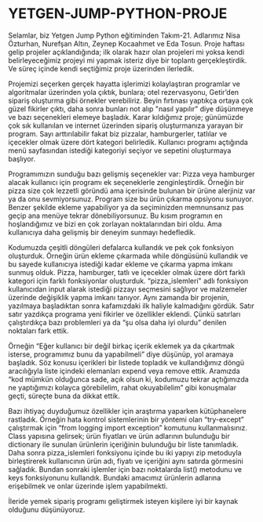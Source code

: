 # YETGEN-JUMP-PYTHON-PROJE
Selamlar, biz Yetgen Jump Python eğitiminden Takım-21. Adlarımız Nisa Özturhan, Nurefşan Altın, Zeynep Kocaahmet ve Eda Tosun. Proje haftası gelip projeler açıklandığında; ilk olarak hazır olan projeleri mi yoksa kendi belirleyeceğimiz projeyi mi yapmak isteriz diye bir toplantı gerçekleştirdik. Ve süreç içinde kendi seçtiğimiz proje üzerinden ilerledik.

Projemizi seçerken gerçek hayatta işlerimizi kolaylaştıran programlar ve algoritmalar üzerinden yola çıktık, bunlara; otel rezervasyonu, Getir’den sipariş oluşturma gibi örnekler verebiliriz. Beyin fırtınası yaptıkça ortaya çok güzel fikirler çıktı, daha sonra bunları not alıp "nasıl yapılır" diye düşünmeye ve bazı seçenekleri elemeye başladık. Karar kıldığımız proje; günümüzde çok sık kullanılan ve internet üzerinden sipariş oluşturmanıza yarayan bir program. Sayı arttırılabilir fakat biz pizzalar, hamburgerler, tatlılar ve içecekler olmak üzere dört kategori belirledik. Kullanıcı programı açtığında menü sayfasından istediği kategoriyi seçiyor ve sepetini oluşturmaya başlıyor.

Programımızın sunduğu bazı gelişmiş seçenekler var: Pizza veya hamburger alacak kullanıcı için programı ek seçeneklerle zenginleştirdik. Örneğin bir pizza size çok lezzetli göründü ama içerisinde bulunan bir ürüne alerjiniz var ya da onu sevmiyorsunuz. Program size bu ürün çıkarma opsiyonu sunuyor. Benzer şekilde ekleme yapabiliyor ya da seçiminizden memnunsanız pas geçip ana menüye tekrar dönebiliyorsunuz. Bu kısım programın en hoşlandığımız ve bizi en çok zorlayan noktalarından biri oldu. Ama kullanıcıya daha gelişmiş bir deneyim sunmayı hedefledik.

Kodumuzda çeşitli döngüleri defalarca kullandık ve pek çok fonksiyon oluşturduk. Örneğin ürün ekleme çıkarmada while döngüsünü kullandık ve bu sayede kullanıcıya istediği kadar ekleme ve çıkarma yapma imkanı sunmuş olduk. Pizza, hamburger, tatlı ve içecekler olmak üzere dört farklı kategori için farklı fonksiyonlar oluşturduk. “pizza_islemleri" adlı fonksiyon kullanıcıdan input alarak istediği pizzayı seçmesini sağlıyor ve malzemeler üzerinde değişiklik yapma imkanı tanıyor.
Aynı zamanda bir projenin, yazılmaya başladıktan sonra kafamızdaki ilk haliyle kalmadığını gördük. Satır satır yazdıkça programa yeni fikirler ve özellikler eklendi. Çünkü satırları çalıştırdıkça bazı problemleri ya da “şu olsa daha iyi olurdu” denilen noktaları fark ettik.

Örneğin “Eğer kullanıcı bir değil birkaç içerik eklemek ya da çıkartmak isterse, programımız bunu da yapabilmeli” diye düşünüp, yol aramaya başladık. Söz konusu içerikleri bir listede topladık ve kullandığımız döngü aracılığıyla liste içindeki elemanları expend veya remove ettik.
Aramızda “kod mümkün olduğunca sade, açık olsun ki, kodumuzu tekrar açtığımızda ne yaptığımızı kolayca görebilelim, rahat okuyabilelim” gibi konuşmalar geçti, süreçte buna da dikkat ettik.

Bazı ihtiyaç duyduğumuz özellikler için araştırma yaparken kütüphanelere rastladık. Örneğin hata kontrol sistemlerinin bir yöntemi olan “try-except” çalıştırmak için “from logging import exception” komutunu kullanmalısınız.
Class yapısına gelirsek; ürün fiyatları ve ürün adlarının bulunduğu bir dictionary ile sunulan ürünlerin içeriğinin bulunduğu bir liste tanımladık. Daha sonra pizza_islemleri fonksiyonu içinde bu iki yapıyı zip metoduyla birleştirerek kullanıcının ürün adı, fiyatı ve içeriğini aynı satırda görmesini sağladık.
Bundan sonraki işlemler için bazı noktalarda list() metodunu ve keys fonksiyonunu kullandık. Bundaki amacımız ürünlerin adlarına erişebilmek ve onlar üzerinde işlem yapabilmekti.

İleride yemek sipariş programı geliştirmek isteyen kişilere iyi bir kaynak olduğunu düşünüyoruz.
